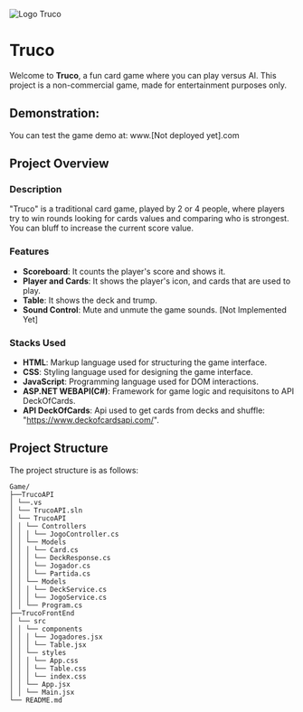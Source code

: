 ![Logo Truco](https://s.zst.com.br/cms-assets/2024/11/como-jogar-truco-capa-buscape.webp)
# Truco

Welcome to **Truco**, a fun card game where you can play versus AI. This project is a non-commercial game, made for entertainment purposes only.

## Demonstration:

You can test the game demo at: www.[Not deployed yet].com

## Project Overview

### Description

"Truco" is a traditional card game, played by 2 or 4 people, where players try to win rounds looking for cards values and comparing who is strongest. You can bluff to increase the current score value.

### Features

- **Scoreboard**: It counts the player's score and shows it.
- **Player and Cards**: It shows the player's icon, and cards that are used to play.
- **Table**: It shows the deck and trump.
- **Sound Control**: Mute and unmute the game sounds. [Not Implemented Yet]

### Stacks Used

- **HTML**: Markup language used for structuring the game interface.
- **CSS**: Styling language used for designing the game interface.
- **JavaScript**: Programming language used for DOM interactions.
- **ASP.NET WEBAPI(C#)**: Framework for game logic and requisitons to API DeckOfCards.
- **API DeckOfCards**: Api used to get cards from decks and shuffle: "https://www.deckofcardsapi.com/".

## Project Structure

The project structure is as follows:
```
Game/
├──TrucoAPI
│ └──.vs
│ └── TrucoAPI.sln
│ └── TrucoAPI
│ │ └── Controllers
│ │ │ └── JogoController.cs
│ │ └── Models
│ │ │ └── Card.cs
│ │ │ └── DeckResponse.cs
│ │ │ └── Jogador.cs
│ │ │ └── Partida.cs
│ │ └── Models
│ │ │ └── DeckService.cs
│ │ │ └── JogoService.cs
│ │ └── Program.cs
├──TrucoFrontEnd
│ └── src
│ │ └── components
│ │ │ └── Jogadores.jsx
│ │ │ └── Table.jsx
│ │ └── styles
│ │ │ └── App.css
│ │ │ └── Table.css
│ │ │ └── index.css
│ │ └── App.jsx
│ │ └── Main.jsx
└── README.md
```
